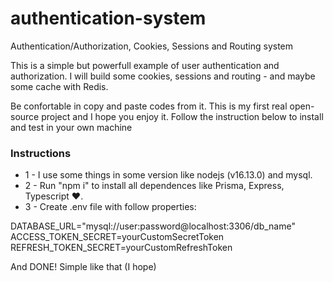 # authentication-system
Authentication/Authorization, Cookies, Sessions and Routing system

This is a simple but powerfull example of user authentication and authorization. I will build some cookies, sessions and routing - and maybe some cache with Redis.

Be confortable in copy and paste codes from it. This is my first real open-source project and I hope you enjoy it. Follow the instruction below to install and test in your own machine

<h3>Instructions</h3>
<ul>
<li>1 - I use some things in some version like nodejs (v16.13.0) and mysql.</li>
<li>2 - Run "npm i" to install all dependences like Prisma, Express, Typescript ❤️.</li>
<li>3 - Create .env file with follow properties:</li>
</ul>

DATABASE_URL="mysql://user:password@localhost:3306/db_name"
ACCESS_TOKEN_SECRET=yourCustomSecretToken
REFRESH_TOKEN_SECRET=yourCustomRefreshToken


And DONE!
Simple like that (I hope)
